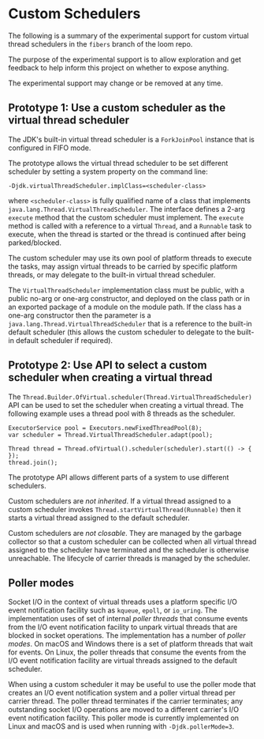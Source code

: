# Custom Schedulers

The following is a summary of the experimental support for custom virtual thread schedulers
in the `fibers` branch of the loom repo.

The purpose of the experimental support is to allow exploration and get feedback to help
inform this project on whether to expose anything.

The experimental support may change or be removed at any time.

## Prototype 1: Use a custom scheduler as the virtual thread scheduler

The JDK's built-in virtual thread scheduler is a `ForkJoinPool` instance that is
configured in FIFO mode.

The prototype allows the virtual thread scheduler to be set different scheduler by
setting a system property on the command line:

```
-Djdk.virtualThreadScheduler.implClass=<scheduler-class>
```

where `<scheduler-class>` is fully qualified name of a class that implements
`java.lang.Thread.VirtualThreadScheduler`. The interface defines a 2-arg `execute`
method that the custom scheduler must implement. The `execute` method is called
with a reference to a virtual `Thread`, and a `Runnable` task to execute, when the
thread is started or the thread is continued after being parked/blocked.

The custom scheduler may use its own pool of platform threads to execute the tasks,
may assign virtual threads to be carried by specific platform threads, or may delegate
to the built-in virtual thread scheduler.

The `VirtualThreadScheduler` implementation class must be public, with a public no-arg
or one-arg constructor, and deployed on the class path or in an exported package of a
module on the module path. If the class has a one-arg constructor then the parameter is
a `java.lang.Thread.VirtualThreadScheduler` that is a reference to the built-in default
scheduler (this allows the custom scheduler to delegate to the built-in default
scheduler if required).


## Prototype 2: Use API to select a custom scheduler when creating a virtual thread

The `Thread.Builder.OfVirtual.scheduler(Thread.VirtualThreadScheduler)` API can be used
to set the scheduler when creating a virtual thread. The following example uses a thread
pool with 8 threads as the scheduler.

```
ExecutorService pool = Executors.newFixedThreadPool(8);
var scheduler = Thread.VirtualThreadScheduler.adapt(pool);

Thread thread = Thread.ofVirtual().scheduler(scheduler).start(() -> { });
thread.join();
```

The prototype API allows different parts of a system to use different schedulers.

Custom schedulers are _not inherited_. If a virtual thread assigned to a custom
scheduler invokes `Thread.startVirtualThread(Runnable)` then it starts a virtual
thread assigned to the default scheduler.

Custom schedulers are _not closable_. They are managed by the garbage collector so that
a custom scheduler can be collected when all virtual thread assigned to the scheduler
have terminated and the scheduler is otherwise unreachable. The lifecycle of carrier
threads is managed by the scheduler.

## Poller modes

Socket I/O in the context of virtual threads uses a platform specific I/O event notification
facility such as `kqueue`, `epoll`, or `io_uring`. The implementation uses of set of internal
_poller threads_ that consume events from the I/O event notification facility to unpark
virtual threads that are blocked in socket operations. The implementation has a number
of _poller modes_. On macOS and Windows there is a set of platform threads that wait for
events. On Linux, the poller threads that consume the events from the I/O event notification
facility are virtual threads assigned to the default scheduler.

When using a custom scheduler it may be useful to use the poller mode that creates an I/O
event notification system and a poller virtual thread per carrier thread. The poller
thread terminates if the carrier terminates; any outstanding socket I/O operations
are moved to a different carrier's I/O event notification facility. This poller mode is
currently implemented on Linux and macOS and is used when running with `-Djdk.pollerMode=3`.
